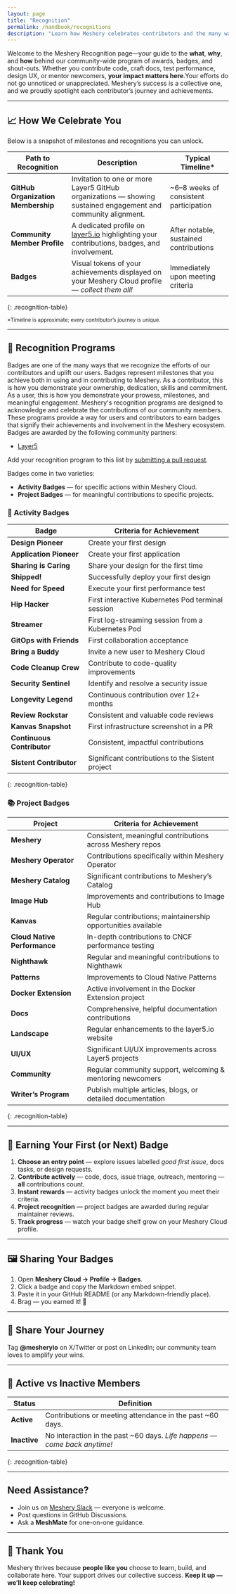 ```yaml
---
layout: page
title: "Recognition"
permalink: /handbook/recognitions
description: "Learn how Meshery celebrates contributors and the many ways you can earn recognition for your efforts."
---
```


<style>
.recognition-table{
  width:100%;
  border-collapse:collapse;
  margin:2rem 0;
}

.recognition-table th,
.recognition-table td{
  padding:0.6rem 0.8rem;
  border:1px solid var(--shadowLightColor, #ccc);
  color:inherit;
}           
                        
.recognition-table thead th{
  font-weight:600;
}
</style>



Welcome to the Meshery Recognition page—your guide to the **what**, **why**, and **how** behind our community-wide program of awards, badges, and shout-outs. Whether you contribute code, craft docs, test performance, design UX, or mentor newcomers, **your impact matters here**.Your efforts do not go unnoticed or unappreciated. Meshery’s success is a collective one, and we proudly spotlight each contributor’s journey and achievements.

---

## 📈 How We Celebrate You

Below is a snapshot of milestones and recognitions you can unlock.

| Path to Recognition                | Description                                                                                                     | Typical Timeline\*                     |
| ---------------------------------- | --------------------------------------------------------------------------------------------------------------- | -------------------------------------- |
| **GitHub Organization Membership** | Invitation to one or more Layer5 GitHub organizations — showing sustained engagement and community alignment.   | ~6–8 weeks of consistent participation |
| **Community Member Profile**       | A dedicated profile on [layer5.io](https://layer5.io) highlighting your contributions, badges, and involvement. | After notable, sustained contributions |
| **Badges**                         | Visual tokens of your achievements displayed on your Meshery Cloud profile — _collect them all!_                | Immediately upon meeting criteria      |

{: .recognition-table}

<small>\*Timeline is approximate; every contributor’s journey is unique.</small>

---

<!-- ## 🏅 Community Member Badges
Badges are one of the many ways that we recognize the efforts of our contributors and uplift our users. Badges represent milestones that you achieve both in using and in contributing to Meshery. As a contributor, this is how you demonstrate your ownership, dedication, skills and commitment. As a user, this is how you demonstrate your prowess, milestones, and meaningful engagement.
    
--- -->

## 🏅 Recognition Programs
Badges are one of the many ways that we recognize the efforts of our contributors and uplift our users. Badges represent milestones that you achieve both in using and in contributing to Meshery. As a contributor, this is how you demonstrate your ownership, dedication, skills and commitment. As a user, this is how you demonstrate your prowess, milestones, and meaningful engagement.
Meshery's recognition programs are designed to acknowledge and celebrate the contributions of our community members. These programs provide a way for users and contributors to earn badges that signify their achievements and involvement in the Meshery ecosystem.
Badges are awarded by the following community partners:

- [Layer5](https://badges.layer5.io)

Add your recognition program to this list by [submitting a pull request](https://github.com/meshery/meshery.io/pulls).

Badges come in two varieties:

- **Activity Badges** — for specific actions within Meshery Cloud.
- **Project Badges** — for meaningful contributions to specific projects.

### 🔧 Activity Badges

| Badge                      | Criteria for Achievement                          |
| -------------------------- | ------------------------------------------------- |
| **Design Pioneer**         | Create your first design                          |
| **Application Pioneer**    | Create your first application                     |
| **Sharing is Caring**      | Share your design for the first time              |
| **Shipped!**               | Successfully deploy your first design             |
| **Need for Speed**         | Execute your first performance test               |
| **Hip Hacker**             | First interactive Kubernetes Pod terminal session |
| **Streamer**               | First log-streaming session from a Kubernetes Pod |
| **GitOps with Friends**    | First collaboration acceptance                    |
| **Bring a Buddy**          | Invite a new user to Meshery Cloud                |
| **Code Cleanup Crew**      | Contribute to code-quality improvements           |
| **Security Sentinel**      | Identify and resolve a security issue             |
| **Longevity Legend**       | Continuous contribution over 12+ months           |
| **Review Rockstar**        | Consistent and valuable code reviews              |
| **Kanvas Snapshot**        | First infrastructure screenshot in a PR           |
| **Continuous Contributor** | Consistent, impactful contributions               |
| **Sistent Contributor**    | Significant contributions to the Sistent project  |

{: .recognition-table}

### 📚 Project Badges


| Project                      | Criteria for Achievement                                      |
| ---------------------------- | ------------------------------------------------------------- |
| **Meshery**                  | Consistent, meaningful contributions across Meshery repos     |
| **Meshery Operator**         | Contributions specifically within Meshery Operator            |
| **Meshery Catalog**          | Significant contributions to Meshery’s Catalog                |
| **Image Hub**                | Improvements and contributions to Image Hub                   |
| **Kanvas**                   | Regular contributions; maintainership opportunities available |
| **Cloud Native Performance** | In-depth contributions to CNCF performance testing            |
| **Nighthawk**                | Regular and meaningful contributions to Nighthawk             |
| **Patterns**                 | Improvements to Cloud Native Patterns                         |
| **Docker Extension**         | Active involvement in the Docker Extension project            |
| **Docs**                     | Comprehensive, helpful documentation contributions            |
| **Landscape**                | Regular enhancements to the layer5.io website                 |
| **UI/UX**                    | Significant UI/UX improvements across Layer5 projects         |
| **Community**                | Regular community support, welcoming & mentoring newcomers    |
| **Writer’s Program**         | Publish multiple articles, blogs, or detailed documentation   |

{: .recognition-table}

---

## 🚀 Earning Your First (or Next) Badge

1. **Choose an entry point** — explore issues labelled _good first issue_, docs tasks, or design requests.
2. **Contribute actively** — code, docs, issue triage, outreach, mentoring — **all** contributions count.
3. **Instant rewards** — activity badges unlock the moment you meet their criteria.
4. **Project recognition** — project badges are awarded during regular maintainer reviews.
5. **Track progress** — watch your badge shelf grow on your Meshery Cloud profile.

---

## 🖼️ Sharing Your Badges

1. Open **Meshery Cloud → Profile → Badges**.
2. Click a badge and copy the Markdown embed snippet.
3. Paste it in your GitHub README (or any Markdown-friendly place).
4. Brag — you earned it! 🎉

---

## 📣 Share Your Journey

Tag **@mesheryio** on X/Twitter or post on LinkedIn; our community team loves to amplify your wins.

---

## 👀 Active vs Inactive Members

| Status       | Definition                                                               |
| ------------ | ------------------------------------------------------------------------ |
| **Active**   | Contributions or meeting attendance in the past ~60 days.                |
| **Inactive** | No interaction in the past ~60 days. _Life happens — come back anytime!_ |
{: .recognition-table}

---

## Need Assistance?

- Join us on [Meshery Slack](https://slack.meshery.io) — everyone is welcome.
- Post questions in GitHub Discussions.
- Ask a **MeshMate** for one-on-one guidance.

---

## 💚 Thank You

Meshery thrives because **people like you** choose to learn, build, and collaborate here. Your support drives our collective success. **Keep it up — we’ll keep celebrating!**

